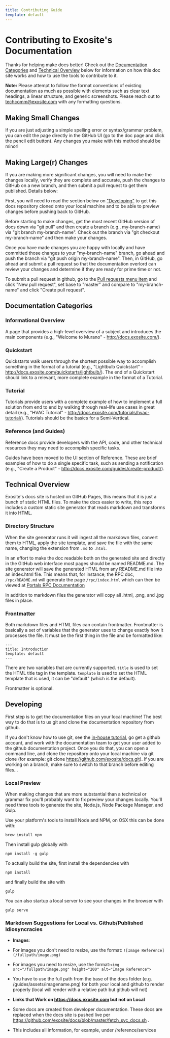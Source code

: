 ```yaml
---
title: Contributing Guide
template: default
---
```


# Contributing to Exosite's Documentation

Thanks for helping make docs better!  Check out the [Documentation Categories](#documentation-categories) and [Technical Overview](#technical-overview) below for information on how this doc site works and how to use the tools to contribute to it. 

**Note:** Please attempt to follow the format conventions of existing documentation as much as possible with elements such as clear text headings, a linear structure, and generic screenshots. Please reach out to techcomm@exosite.com with any formatting questions. 

## Making Small Changes

If you are just adjusting a simple spelling error or syntax/grammar problem, you can edit the page directly in the GitHub UI (go to the doc page and click the pencil edit button). Any changes you make with this method should be minor!

## Making Large(r) Changes

If you are making more significant changes, you will need to make the changes locally, verify they are complete and accurate, push the changes to GitHub on a new branch, and then submit a pull request to get them published.  Details below:

First, you will need to read the section below on ["Developing"](#developing) to get this docs repository cloned onto your local machine and to be able to preview changes before pushing back to GitHub.

Before starting to make changes, get the most recent GitHub version of docs down via "git pull" and then create a branch (e.g., my-branch-name) via "git branch my-branch-name".  Check out the branch via "git checkout my-branch-name" and then make your changes.

Once you have made changes you are happy with locally and have committed those changes to your "my-branch-name" branch, go ahead and push the branch via "git push origin my-branch-name".  Then, in GitHub, go ahead and submit a pull request so that the documentation overlord can review your changes and determine if they are ready for prime time or not.

To submit a pull request in github, go to the <a href="https://github.com/exosite/docs/pulls">Pull requests menu item</a> and click "New pull request", set base to "master" and compare to "my-branch-name" and click "Create pull request".

## Documentation Categories

### Informational Overview

A page that provides a high-level overview of a subject and introduces the main components (e.g., "Welcome to Murano" - http://docs.exosite.com/).

### Quickstart

Quickstarts walk users through the shortest possible way to accomplish something in the format of a tutorial (e.g., "Lightbulb Quickstart" - http://docs.exosite.com/quickstarts/lightbulb/). The end of a Quickstart should link to a relevant, more complete example in the format of a Tutorial.

### Tutorial

Tutorials provide users with a complete example of how to implement a full solution from end to end by walking through real-life use cases in great detail (e.g., "HVAC Tutorial" - http://docs.exosite.com/tutorials/hvac-tutorial/). Tutorials should be the basics for a Semi-Vertical.

### Reference (and Guides)

Reference docs provide developers with the API, code, and other technical resources they may need to accomplish specific tasks.

Guides have been moved to the UI section of Reference. These are brief examples of how to do a single specific task, such as sending a notification (e.g., "Create a Product" - http://docs.exosite.com/guides/create-product/).

## Technical Overview

Exosite's docs site is hosted on GitHub Pages, this means that it is just a bunch
of static HTML files. To make the docs easier to write, this repo includes a
custom static site generator that reads markdown and transforms it into HTML.

### Directory Structure

When the site generator runs it will ingest all the markdown files, convert them
to HTML, apply the site template, and save the file with the same name, changing
the extension from `.md` to `.html`.

In an effort to make the doc readable both on the generated site and directly in
the GitHub web interface most pages should be named README.md. The site
generator will save the generated HTML from any README.md file into an
index.html file. This means that, for instance, the RPC doc, `/rpc/README.md`
will generate the page `/rpc/index.html` which can then be viewed at
[Portals RPC Documentation](/portals/rpc)

In addition to markdown files the generator will copy all .html, .png, and .jpg
files in place.

### Frontmatter

Both markdown files and HTML files can contain frontmatter. Frontmatter is
basically a set of variables that the generator uses to change exactly how it
processes the file. It must be the first thing in the file and be formatted
like:

```
---
title: Introduction
template: default
---
```

There are two variables that are currently supported. `title` is used to set the
HTML title tag in the template. `template` is used to set the HTML template that
is used, it can be "default" (which is the default).

Frontmatter is optional.

## Developing

First step is to get the documentation files on your local machine!  The best
way to do that is to us git and clone the documentation repository from 
github.  

If you don't know how to use git, see the <a href="https://i.exosite.com/display/ENG/GIT+Usage+Guide">in-house tutorial</a>, go get a github account, and work 
with the documentation team to get your user added to the github documentation 
project.  Once you do that, you can open a command line, and clone the 
repository onto your local machine via git clone (for example: git clone 
https://github.com/exosite/docs.git).  If you are working on a branch, make 
sure to switch to that branch before editing files...

### Local Preview

When making changes that are more substantial than a technical or grammar fix
you'll probably want to fix preview your changes locally. You'll need three
tools to generate the site, Node.js, Node Package Manager, and Gulp.

Use your platform's tools to install Node and NPM, on OSX this can be done with:

```
brew install npm
```

Then install gulp globally with

```
npm install -g gulp
```

To actually build the site, first install the dependencies with 

```
npm install
```

and finally build the site with 

```
gulp
```

You can also startup a local server to see your changes in the browser with

```
gulp serve
```

### Markdown Suggestions for Local vs. Github/Published Idiosyncracies

* **Images**:
 * For images you don't need to resize, use the format: `![Image Reference](/fullpath/image.png)`
 * For images you need to resize, use the format:`<img src="/fullpath/image.png" height="200" alt="Image Reference">`
 * You have to use the full path from the base of the docs folder (e.g. /guides/assets/imagename.png) for both your local and github to render properly (local will render with a relative path but github will not)
 
* **Links that Work on https://docs.exosite.com but not on Local**
 * Some docs are created from developer documentation.  These docs are replaced when the docs site is pushed live per https://github.com/exosite/docs/blob/master/fetch_svc_docs.sh .
  * This includes all information, for example, under /reference/services

